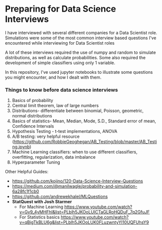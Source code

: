 # Preparing for Data Science Interviews

I have interviewed with several different companies for a Data Scientist role. Simulations were some of the most common interview based questions I've encountered while interviewing for Data Scientist roles 

A lot of these interviews required the use of numpy and random to simulate distributions, as well as calculate probabilities. Some also required the development of simple classifiers using only 1 variable. 

In this repository, I've used jupyter notebooks to illustrate some questions you might encounter, and how I dealt with them. 

### Things to know before data science interviews 

1. Basics of probability 
2. Central limit theorem, law of large numbers
3. Distributions- differentiate between binomial, Poisson, geometric, normal distributions 
4. Basics of statistics- Mean, Median, Mode, S.D., Standard error of mean, Confidence Intervals 
5. Hypothesis Testing - t-test implementations, ANOVA
6. A/B testing: very helpful resource (https://github.com/RobbieGeoghegan/AB_Testing/blob/master/AB_Testing.ipynb) 
7. Machine Learning classifiers: when to use different classifiers, overfitting, regularization, data imbalance
8. Hyperparameter Tuning 

Other Helpful Guides: 
* https://github.com/kojino/120-Data-Science-Interview-Questions
* https://medium.com/@manilwagle/probability-and-simulation-6a28fc1f1cb0
* https://github.com/andrewekhalel/MLQuestions
* <b> StatQuest with Josh Starmer </b> 
  - For Machine Learning https://www.youtube.com/watch?v=Gv9_4yMHFhI&list=PLblh5JKOoLUICTaGLRoHQDuF_7q2GfuJF
  - For Statistics basics https://www.youtube.com/watch?v=qBigTkBLU6g&list=PLblh5JKOoLUK0FLuzwntyYI10UQFUhsY9
